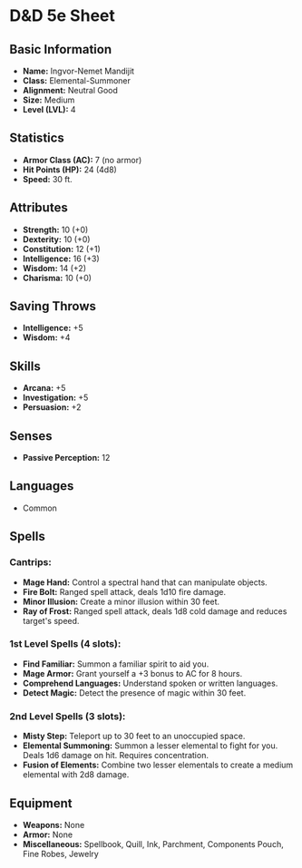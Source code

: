 # D&D 5e Sheet
## Basic Information
- **Name:** Ingvor-Nemet Mandijit
- **Class:** Elemental-Summoner
- **Alignment:** Neutral Good
- **Size:** Medium
- **Level (LVL):** 4

## Statistics
- **Armor Class (AC):** 7 (no armor)
- **Hit Points (HP):** 24 (4d8)
- **Speed:** 30 ft.

## Attributes
- **Strength:** 10 (+0)
- **Dexterity:** 10 (+0)
- **Constitution:** 12 (+1)
- **Intelligence:** 16 (+3)
- **Wisdom:** 14 (+2)
- **Charisma:** 10 (+0)

## Saving Throws
- **Intelligence:** +5
- **Wisdom:** +4

## Skills
- **Arcana:** +5
- **Investigation:** +5
- **Persuasion:** +2

## Senses
- **Passive Perception:** 12

## Languages
- Common

## Spells
### Cantrips:
- **Mage Hand:** Control a spectral hand that can manipulate objects.
- **Fire Bolt:** Ranged spell attack, deals 1d10 fire damage.
- **Minor Illusion:** Create a minor illusion within 30 feet.
- **Ray of Frost:** Ranged spell attack, deals 1d8 cold damage and reduces target's speed.

### 1st Level Spells (4 slots):
- **Find Familiar:** Summon a familiar spirit to aid you.
- **Mage Armor:** Grant yourself a +3 bonus to AC for 8 hours.
- **Comprehend Languages:** Understand spoken or written languages.
- **Detect Magic:** Detect the presence of magic within 30 feet.

### 2nd Level Spells (3 slots):
- **Misty Step:** Teleport up to 30 feet to an unoccupied space.
- **Elemental Summoning:** Summon a lesser elemental to fight for you. Deals 1d6 damage on hit. Requires concentration.
- **Fusion of Elements:** Combine two lesser elementals to create a medium elemental with 2d8 damage.

## Equipment
- **Weapons:** None
- **Armor:** None
- **Miscellaneous:** Spellbook, Quill, Ink, Parchment, Components Pouch, Fine Robes, Jewelry

